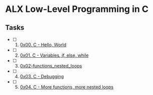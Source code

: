# ALX Low-Level Programming in C

## Tasks
- [ ] 1. [0x00. C - Hello, World](https://github.com/terrymk99/alx-low_level_programming/tree/master/0x00-hello_world)
- [ ] 2. [0x01. C - Variables, if, else, while](https://github.com/terrymk99/alx-low_level_programming/tree/master/0x01-variables_if_else_while)
- [ ] 3. [0x02-functions_nested_loops](https://github.com/terrymk99/alx-low_level_programming/tree/master/0x02-functions_nested_loops)
- [ ] 4. [0x03. C - Debugging](https://github.com/terrymk99/alx-low_level_programming/tree/master/0x03-debugging)
- [ ] 5. [0x04. C - More functions, more nested loops]()
